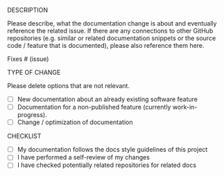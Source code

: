 DESCRIPTION

Please describe, what the documentation change is about and eventually
reference the related issue.
If there are any connections to other GitHub repositories (e.g. similar or
related documentation snippets or the source code / feature that is
documented), please also reference them here.

Fixes # (issue)

TYPE OF CHANGE

Please delete options that are not relevant.

- [ ] New documentation about an already existing software feature
- [ ] Documentation for a non-published feature (currently work-in-progress).
- [ ] Change / optimization of documentation

CHECKLIST

- [ ] My documentation follows the docs style guidelines of this project
- [ ] I have performed a self-review of my changes
- [ ] I have checked potentially related repositories for related docs
